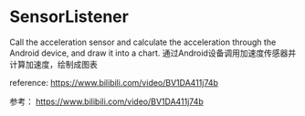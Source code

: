 # SensorListener

Call the acceleration sensor and calculate the acceleration through the Android device, and draw it into a chart.
通过Android设备调用加速度传感器并计算加速度，绘制成图表

reference:
https://www.bilibili.com/video/BV1DA411j74b


参考：
https://www.bilibili.com/video/BV1DA411j74b
